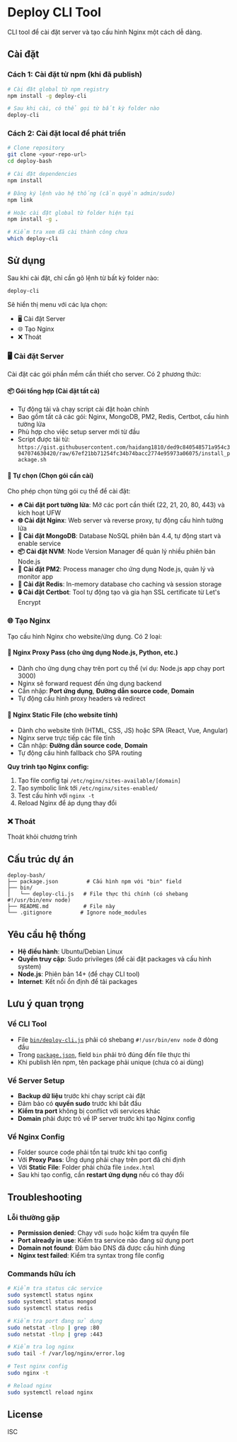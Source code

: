 # Deploy CLI Tool

CLI tool để cài đặt server và tạo cấu hình Nginx một cách dễ dàng.

## Cài đặt

### Cách 1: Cài đặt từ npm (khi đã publish)
```bash
# Cài đặt global từ npm registry
npm install -g deploy-cli

# Sau khi cài, có thể gọi từ bất kỳ folder nào
deploy-cli
```

### Cách 2: Cài đặt local để phát triển
```bash
# Clone repository
git clone <your-repo-url>
cd deploy-bash

# Cài đặt dependencies
npm install

# Đăng ký lệnh vào hệ thống (cần quyền admin/sudo)
npm link

# Hoặc cài đặt global từ folder hiện tại
npm install -g .

# Kiểm tra xem đã cài thành công chưa
which deploy-cli
```

## Sử dụng

Sau khi cài đặt, chỉ cần gõ lệnh từ bất kỳ folder nào:

```bash
deploy-cli
```

Sẽ hiển thị menu với các lựa chọn:
- 🖥️  Cài đặt Server
- 🌐 Tạo Nginx
- ❌ Thoát

### 🖥️ Cài đặt Server
Cài đặt các gói phần mềm cần thiết cho server. Có 2 phương thức:

#### 📦 Gói tổng hợp (Cài đặt tất cả)
- Tự động tải và chạy script cài đặt hoàn chỉnh
- Bao gồm tất cả các gói: Nginx, MongoDB, PM2, Redis, Certbot, cấu hình tường lửa
- Phù hợp cho việc setup server mới từ đầu
- Script được tải từ: `https://gist.githubusercontent.com/haidang1810/ded9c840548571a954c3947074630420/raw/67ef21bb71254fc34b74bacc2774e95973a06075/install_package.sh`

#### 🎯 Tự chọn (Chọn gói cần cài)
Cho phép chọn từng gói cụ thể để cài đặt:

- **🔥 Cài đặt port tường lửa**: Mở các port cần thiết (22, 21, 20, 80, 443) và kích hoạt UFW
- **🌐 Cài đặt Nginx**: Web server và reverse proxy, tự động cấu hình tường lửa
- **🍃 Cài đặt MongoDB**: Database NoSQL phiên bản 4.4, tự động start và enable service
- **📦 Cài đặt NVM**: Node Version Manager để quản lý nhiều phiên bản Node.js
- **🚀 Cài đặt PM2**: Process manager cho ứng dụng Node.js, quản lý và monitor app
- **🔴 Cài đặt Redis**: In-memory database cho caching và session storage
- **🔒 Cài đặt Certbot**: Tool tự động tạo và gia hạn SSL certificate từ Let's Encrypt

### 🌐 Tạo Nginx
Tạo cấu hình Nginx cho website/ứng dụng. Có 2 loại:

#### 🔄 Nginx Proxy Pass (cho ứng dụng Node.js, Python, etc.)
- Dành cho ứng dụng chạy trên port cụ thể (ví dụ: Node.js app chạy port 3000)
- Nginx sẽ forward request đến ứng dụng backend
- Cần nhập: **Port ứng dụng**, **Đường dẫn source code**, **Domain**
- Tự động cấu hình proxy headers và redirect

#### 📁 Nginx Static File (cho website tĩnh)
- Dành cho website tĩnh (HTML, CSS, JS) hoặc SPA (React, Vue, Angular)
- Nginx serve trực tiếp các file tĩnh
- Cần nhập: **Đường dẫn source code**, **Domain**
- Tự động cấu hình fallback cho SPA routing

**Quy trình tạo Nginx config:**
1. Tạo file config tại `/etc/nginx/sites-available/[domain]`
2. Tạo symbolic link tới `/etc/nginx/sites-enabled/`
3. Test cấu hình với `nginx -t`
4. Reload Nginx để áp dụng thay đổi

### ❌ Thoát
Thoát khỏi chương trình


## Cấu trúc dự án

```
deploy-bash/
├── package.json         # Cấu hình npm với "bin" field
├── bin/
│   └── deploy-cli.js   # File thực thi chính (có shebang #!/usr/bin/env node)
├── README.md           # File này
└── .gitignore         # Ignore node_modules
```

## Yêu cầu hệ thống

- **Hệ điều hành**: Ubuntu/Debian Linux
- **Quyền truy cập**: Sudo privileges (để cài đặt packages và cấu hình system)
- **Node.js**: Phiên bản 14+ (để chạy CLI tool)
- **Internet**: Kết nối ổn định để tải packages

## Lưu ý quan trọng

### Về CLI Tool
- File [`bin/deploy-cli.js`](bin/deploy-cli.js:1) phải có shebang `#!/usr/bin/env node` ở dòng đầu
- Trong [`package.json`](package.json), field `bin` phải trỏ đúng đến file thực thi
- Khi publish lên npm, tên package phải unique (chưa có ai dùng)

### Về Server Setup
- **Backup dữ liệu** trước khi chạy script cài đặt
- Đảm bảo có **quyền sudo** trước khi bắt đầu
- **Kiểm tra port** không bị conflict với services khác
- **Domain** phải được trỏ về IP server trước khi tạo Nginx config

### Về Nginx Config
- Folder source code phải tồn tại trước khi tạo config
- Với **Proxy Pass**: Ứng dụng phải chạy trên port đã chỉ định
- Với **Static File**: Folder phải chứa file `index.html`
- Sau khi tạo config, cần **restart ứng dụng** nếu có thay đổi

## Troubleshooting

### Lỗi thường gặp
- **Permission denied**: Chạy với `sudo` hoặc kiểm tra quyền file
- **Port already in use**: Kiểm tra service nào đang sử dụng port
- **Domain not found**: Đảm bảo DNS đã được cấu hình đúng
- **Nginx test failed**: Kiểm tra syntax trong file config

### Commands hữu ích
```bash
# Kiểm tra status các service
sudo systemctl status nginx
sudo systemctl status mongod
sudo systemctl status redis

# Kiểm tra port đang sử dụng
sudo netstat -tlnp | grep :80
sudo netstat -tlnp | grep :443

# Kiểm tra log nginx
sudo tail -f /var/log/nginx/error.log

# Test nginx config
sudo nginx -t

# Reload nginx
sudo systemctl reload nginx
```

## License

ISC